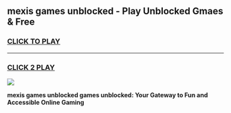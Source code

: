 
## mexis games unblocked - Play Unblocked Gmaes & Free
<h3>
<a href="https://news.freeplayer.one?title=mexis_games_unblocked&ref=16F">CLICK TO PLAY</a></h3>
<hr>

<h3>
<a href="https://news.freeplayer.one?title=mexis_games_unblocked&ref=16F">CLICK 2 PLAY</a>
  
</h3>

<a href="https://news.freeplayer.one?title=mexis_games_unblocked&ref=16F/"><img src="https://clearcache.store/games.png"></a>


**mexis games unblocked games unblocked: Your Gateway to Fun and Accessible Online Gaming**
